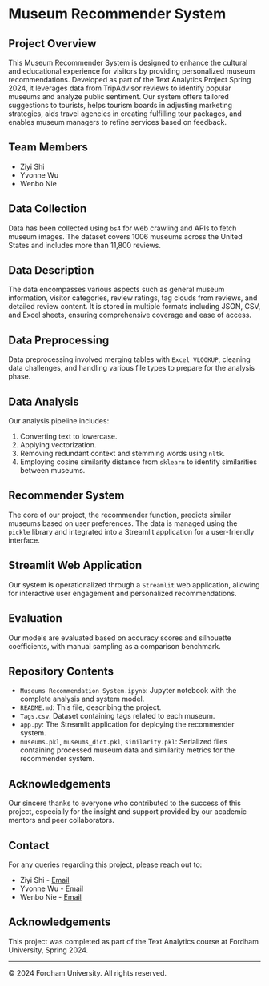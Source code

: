 # Museum Recommender System

## Project Overview
This Museum Recommender System is designed to enhance the cultural and educational experience for visitors by providing personalized museum recommendations. Developed as part of the Text Analytics Project Spring 2024, it leverages data from TripAdvisor reviews to identify popular museums and analyze public sentiment. Our system offers tailored suggestions to tourists, helps tourism boards in adjusting marketing strategies, aids travel agencies in creating fulfilling tour packages, and enables museum managers to refine services based on feedback.

## Team Members
- Ziyi Shi
- Yvonne Wu
- Wenbo Nie

## Data Collection
Data has been collected using `bs4` for web crawling and APIs to fetch museum images. The dataset covers 1006 museums across the United States and includes more than 11,800 reviews.

## Data Description
The data encompasses various aspects such as general museum information, visitor categories, review ratings, tag clouds from reviews, and detailed review content. It is stored in multiple formats including JSON, CSV, and Excel sheets, ensuring comprehensive coverage and ease of access.

## Data Preprocessing
Data preprocessing involved merging tables with `Excel VLOOKUP`, cleaning data challenges, and handling various file types to prepare for the analysis phase.

## Data Analysis
Our analysis pipeline includes:
1. Converting text to lowercase.
2. Applying vectorization.
3. Removing redundant context and stemming words using `nltk`.
4. Employing cosine similarity distance from `sklearn` to identify similarities between museums.

## Recommender System
The core of our project, the recommender function, predicts similar museums based on user preferences. The data is managed using the `pickle` library and integrated into a Streamlit application for a user-friendly interface.

## Streamlit Web Application
Our system is operationalized through a `Streamlit` web application, allowing for interactive user engagement and personalized recommendations.


## Evaluation
Our models are evaluated based on accuracy scores and silhouette coefficients, with manual sampling as a comparison benchmark.

## Repository Contents
- `Museums Recommendation System.ipynb`: Jupyter notebook with the complete analysis and system model.
- `README.md`: This file, describing the project.
- `Tags.csv`: Dataset containing tags related to each museum.
- `app.py`: The Streamlit application for deploying the recommender system.
- `museums.pkl`, `museums_dict.pkl`, `similarity.pkl`: Serialized files containing processed museum data and similarity metrics for the recommender system.

## Acknowledgements
Our sincere thanks to everyone who contributed to the success of this project, especially for the insight and support provided by our academic mentors and peer collaborators.

## Contact

For any queries regarding this project, please reach out to:

- Ziyi Shi - [Email](mailto:ziyishi@fordham.edu)
- Yvonne Wu - [Email](mailto:swu180@fordham.edu)
- Wenbo Nie - [Email](mailto:wnie5@fordham.edu)

## Acknowledgements

This project was completed as part of the Text Analytics course at Fordham University, Spring 2024.

---

© 2024 Fordham University. All rights reserved.

